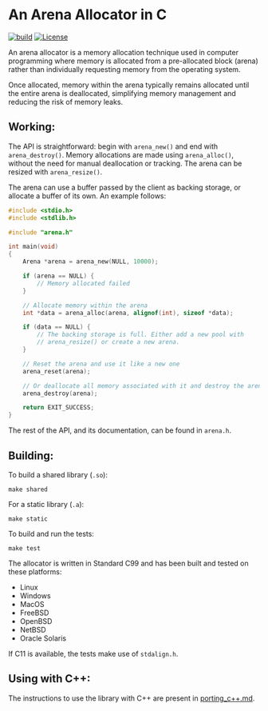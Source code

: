 # An Arena Allocator in C

[![build](https://github.com/Melkor-1/arena/actions/workflows/ci.yml/badge.svg)](https://github.com/Melkor-1/arena/actions/workflows/ci.yml?event=push)
[![License](https://img.shields.io/badge/license-MIT-blue.svg)](https://https://github.com/Melkor-1/arena/edit/main/LICENSE)

An arena allocator is a memory allocation technique used in computer programming where memory is allocated from 
a pre-allocated block (arena) rather than individually requesting memory from the operating system. 

Once allocated, memory within the arena typically remains allocated until the entire arena is deallocated,
simplifying memory management and reducing the risk of memory leaks.

## Working:

The API is straightforward: begin with `arena_new()` and end with `arena_destroy()`. Memory allocations are 
made using `arena_alloc()`, without the need for manual deallocation or tracking. The arena can be resized
with `arena_resize()`.

The arena can use a buffer passed by the client as backing storage, or allocate a
buffer of its own. An example follows:

```c
#include <stdio.h>
#include <stdlib.h>

#include "arena.h"

int main(void) 
{
    Arena *arena = arena_new(NULL, 10000);

    if (arena == NULL) {
        // Memory allocated failed
    }

    // Allocate memory within the arena
    int *data = arena_alloc(arena, alignof(int), sizeof *data);

    if (data == NULL) {
        // The backing storage is full. Either add a new pool with
        // arena_resize() or create a new arena.
    }

    // Reset the arena and use it like a new one
    arena_reset(arena);

    // Or deallocate all memory associated with it and destroy the arena
    arena_destroy(arena);

    return EXIT_SUCCESS;
}
```

The rest of the API, and its documentation, can be found in `arena.h`.

## Building:

To build a shared library (`.so`):

```shell
make shared
```

For a static library (`.a`):

```shell
make static
```

To build and run the tests:

```shell
make test
```

The allocator is written in Standard C99 and has been built and tested on these 
platforms:

* Linux 
* Windows
* MacOS
* FreeBSD
* OpenBSD
* NetBSD
* Oracle Solaris

If C11 is available, the tests make use of `stdalign.h`.

## Using with C++:

The instructions to use the library with C++ are present in
[porting_c++.md](porting_c++.md).

